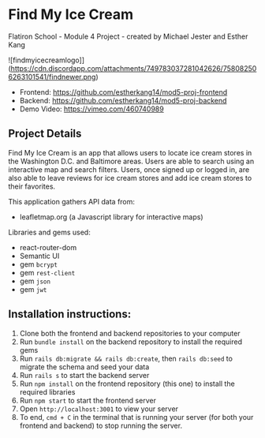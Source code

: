 # Find My Ice Cream

Flatiron School - Module 4 Project - created by Michael Jester and Esther Kang

![findmyicecreamlogo]](https://cdn.discordapp.com/attachments/749783037281042626/758082506263101541/findnewer.png)

- Frontend: https://github.com/estherkang14/mod5-proj-frontend
- Backend: https://github.com/estherkang14/mod5-proj-backend
- Demo Video: https://vimeo.com/460740989

## Project Details

Find My Ice Cream is an app that allows users to locate ice cream stores in the Washington D.C. and Baltimore areas. Users are able to search using an interactive map and search filters. Users, once signed up or logged in, are also able to leave reviews for ice cream stores and add ice cream stores to their favorites.

This application gathers API data from: 
- leafletmap.org (a Javascript library for interactive maps)

Libraries and gems used: 
- react-router-dom
- Semantic UI 
- gem `bcrypt` 
- gem `rest-client`
- gem `json`
- gem `jwt`

## Installation instructions:
1. Clone both the frontend and backend repositories to your computer
2. Run `bundle install` on the backend repository to install the required gems
3. Run `rails db:migrate && rails db:create`, then `rails db:seed` to migrate the schema and seed your data
4. Run `rails s` to start the backend server
5. Run `npm install` on the frontend repository (this one) to install the required libraries
6. Run `npm start` to start the frontend server
7. Open `http://localhost:3001` to view your server 
8. To end, `cmd + C` in the terminal that is running your server (for both your frontend and backend) to stop running the server.


